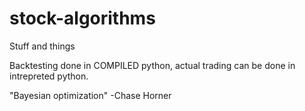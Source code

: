 # stock-algorithms
Stuff and things

Backtesting done in COMPILED python, actual trading can be done in intrepreted python.

"Bayesian optimization"
  -Chase Horner
